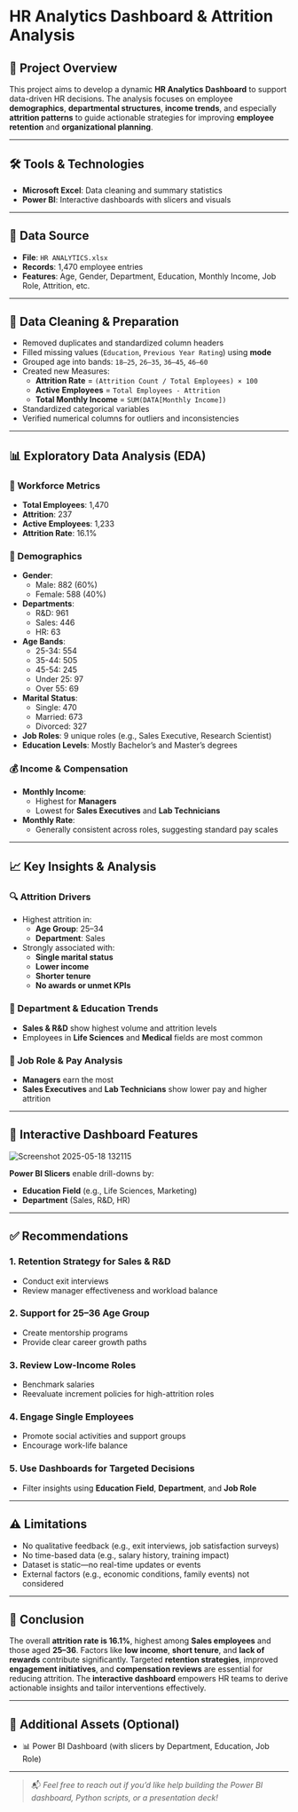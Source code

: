 # HR Analytics Dashboard & Attrition Analysis

## 📌 Project Overview
This project aims to develop a dynamic **HR Analytics Dashboard** to support data-driven HR decisions. The analysis focuses on employee **demographics**, **departmental structures**, **income trends**, and especially **attrition patterns** to guide actionable strategies for improving **employee retention** and **organizational planning**.

---

## 🛠️ Tools & Technologies
- **Microsoft Excel**: Data cleaning and summary statistics  
- **Power BI**: Interactive dashboards with slicers and visuals  

---

## 📁 Data Source
- **File**: `HR ANALYTICS.xlsx`  
- **Records**: 1,470 employee entries  
- **Features**: Age, Gender, Department, Education, Monthly Income, Job Role, Attrition, etc.

---

## 🧹 Data Cleaning & Preparation
- Removed duplicates and standardized column headers
- Filled missing values (`Education`, `Previous Year Rating`) using **mode**
- Grouped age into bands: `18–25`, `26–35`, `36–45`, `46–60`
- Created new Measures:
  - **Attrition Rate** = `(Attrition Count / Total Employees) × 100`
  - **Active Employees** = `Total Employees - Attrition`
  - **Total Monthly Income** = `SUM(DATA[Monthly Income])`
- Standardized categorical variables
- Verified numerical columns for outliers and inconsistencies

---

## 📊 Exploratory Data Analysis (EDA)

### 👥 Workforce Metrics
- **Total Employees**: 1,470  
- **Attrition**: 237  
- **Active Employees**: 1,233  
- **Attrition Rate**: 16.1%

### 🧬 Demographics
- **Gender**:  
  - Male: 882 (60%)  
  - Female: 588 (40%)
- **Departments**:  
  - R&D: 961  
  - Sales: 446  
  - HR: 63
- **Age Bands**:  
  - 25-34: 554  
  - 35-44: 505  
  - 45-54: 245  
  - Under 25: 97
  - Over 55: 69
- **Marital Status**:  
  - Single: 470  
  - Married: 673  
  - Divorced: 327
- **Job Roles**: 9 unique roles (e.g., Sales Executive, Research Scientist)
- **Education Levels**: Mostly Bachelor’s and Master’s degrees

### 💰 Income & Compensation
- **Monthly Income**:  
  - Highest for **Managers**  
  - Lowest for **Sales Executives** and **Lab Technicians**
- **Monthly Rate**:  
  - Generally consistent across roles, suggesting standard pay scales

---

## 📈 Key Insights & Analysis

### 🔍 Attrition Drivers
- Highest attrition in:
  - **Age Group**: 25–34  
  - **Department**: Sales
- Strongly associated with:
  - **Single marital status**
  - **Lower income**
  - **Shorter tenure**
  - **No awards or unmet KPIs**

### 🧠 Department & Education Trends
- **Sales & R&D** show highest volume and attrition levels
- Employees in **Life Sciences** and **Medical** fields are most common

### 💼 Job Role & Pay Analysis
- **Managers** earn the most  
- **Sales Executives** and **Lab Technicians** show lower pay and higher attrition

---

## 🧩 Interactive Dashboard Features
![Screenshot 2025-05-18 132115](https://github.com/user-attachments/assets/4d4696ec-5410-43f2-a61d-32ceb95db442)


**Power BI Slicers** enable drill-downs by:
- **Education Field** (e.g., Life Sciences, Marketing)
- **Department** (Sales, R&D, HR)

---

## ✅ Recommendations

### 1. Retention Strategy for Sales & R&D
- Conduct exit interviews  
- Review manager effectiveness and workload balance

### 2. Support for 25–36 Age Group
- Create mentorship programs  
- Provide clear career growth paths

### 3. Review Low-Income Roles
- Benchmark salaries  
- Reevaluate increment policies for high-attrition roles

### 4. Engage Single Employees
- Promote social activities and support groups  
- Encourage work-life balance

### 5. Use Dashboards for Targeted Decisions
- Filter insights using **Education Field**, **Department**, and **Job Role**

---

## ⚠️ Limitations
- No qualitative feedback (e.g., exit interviews, job satisfaction surveys)
- No time-based data (e.g., salary history, training impact)
- Dataset is static—no real-time updates or events
- External factors (e.g., economic conditions, family events) not considered

---

## 📌 Conclusion
The overall **attrition rate is 16.1%**, highest among **Sales employees** and those aged **25–36**. Factors like **low income**, **short tenure**, and **lack of rewards** contribute significantly. Targeted **retention strategies**, improved **engagement initiatives**, and **compensation reviews** are essential for reducing attrition. The **interactive dashboard** empowers HR teams to derive actionable insights and tailor interventions effectively.

---

## 📁 Additional Assets (Optional)
- 📊 Power BI Dashboard (with slicers by Department, Education, Job Role)  

---

> 📬 *Feel free to reach out if you’d like help building the Power BI dashboard, Python scripts, or a presentation deck!*
